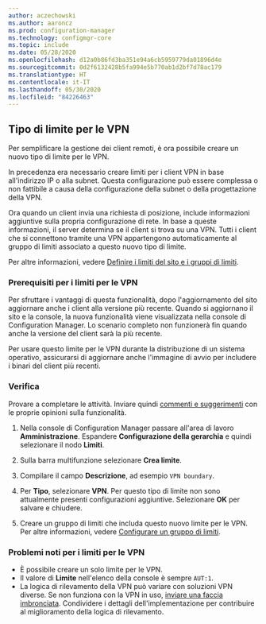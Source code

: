 ```yaml
---
author: aczechowski
ms.author: aaroncz
ms.prod: configuration-manager
ms.technology: configmgr-core
ms.topic: include
ms.date: 05/28/2020
ms.openlocfilehash: d12a0b86fd3ba351e94a6cb5959779da01896d4e
ms.sourcegitcommit: 0d2f6132428b5fa994e5b770ab1d2bf7d78ac179
ms.translationtype: HT
ms.contentlocale: it-IT
ms.lasthandoff: 05/30/2020
ms.locfileid: "84226463"
---
```

## <a name="vpn-boundary-type"></a><a name="bkmk_vpn"></a> Tipo di limite per le VPN

<!--7020519-->

Per semplificare la gestione dei client remoti, è ora possibile creare un nuovo tipo di limite per le VPN.

In precedenza era necessario creare limiti per i client VPN in base all'indirizzo IP o alla subnet. Questa configurazione può essere complessa o non fattibile a causa della configurazione della subnet o della progettazione della VPN.

Ora quando un client invia una richiesta di posizione, include informazioni aggiuntive sulla propria configurazione di rete. In base a queste informazioni, il server determina se il client si trova su una VPN. Tutti i client che si connettono tramite una VPN appartengono automaticamente al gruppo di limiti associato a questo nuovo tipo di limite.

Per altre informazioni, vedere [Definire i limiti del sito e i gruppi di limiti](../../../../servers/deploy/configure/define-site-boundaries-and-boundary-groups.md).

### <a name="prerequisites-for-vpn-boundary"></a>Prerequisiti per i limiti per le VPN

Per sfruttare i vantaggi di questa funzionalità, dopo l'aggiornamento del sito aggiornare anche i client alla versione più recente. Quando si aggiornano il sito e la console, la nuova funzionalità viene visualizzata nella console di Configuration Manager. Lo scenario completo non funzionerà fin quando anche la versione del client sarà la più recente.

Per usare questo limite per le VPN durante la distribuzione di un sistema operativo, assicurarsi di aggiornare anche l'immagine di avvio per includere i binari del client più recenti.

### <a name="try-it-out"></a>Verifica

Provare a completare le attività. Inviare quindi [commenti e suggerimenti](../../technical-preview-2003.md#bkmk_feedback) con le proprie opinioni sulla funzionalità.

1. Nella console di Configuration Manager passare all'area di lavoro **Amministrazione**. Espandere **Configurazione della gerarchia** e quindi selezionare il nodo **Limiti**.

1. Sulla barra multifunzione selezionare **Crea limite**.

1. Compilare il campo **Descrizione**, ad esempio `VPN boundary`.

1. Per **Tipo**, selezionare **VPN**. Per questo tipo di limite non sono attualmente presenti configurazioni aggiuntive. Selezionare **OK** per salvare e chiudere.

1. Creare un gruppo di limiti che includa questo nuovo limite per le VPN. Per altre informazioni, vedere [Configurare un gruppo di limiti](../../../../servers/deploy/configure/boundary-group-procedures.md#bkmk_create).

### <a name="known-issues-for-vpn-boundary"></a>Problemi noti per i limiti per le VPN

- È possibile creare un solo limite per le VPN.
- Il valore di **Limite** nell'elenco della console è sempre `AUT:1`.
- La logica di rilevamento della VPN può variare con soluzioni VPN diverse. Se non funziona con la VPN in uso, [inviare una faccia imbronciata](../../technical-preview-2003.md#bkmk_feedback). Condividere i dettagli dell'implementazione per contribuire al miglioramento della logica di rilevamento.
